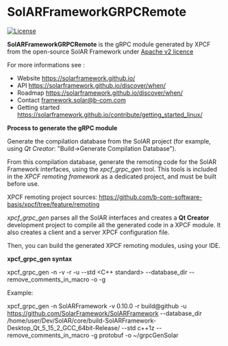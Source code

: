 # SolARFrameworkGRPCRemote

[![License](https://img.shields.io/github/license/SolARFramework/SolARFramework?style=flat-square&label=License)](https://www.apache.org/licenses/LICENSE-2.0)

**SolARFrameworkGRPCRemote** is the gRPC module generated by XPCF from the open-source SolAR Framework under [Apache v2 licence](https://www.apache.org/licenses/LICENSE-2.0) 

For more informations see : 

*   Website https://solarframework.github.io/
*   API https://solarframework.github.io/discover/when/
*   Roadmap https://solarframework.github.io/discover/when/
*   Contact framework.solar@b-com.com
*   Getting started https://solarframework.github.io/contribute/getting_started_linux/

**Process to generate the gRPC module**

Generate the compilation database from the SolAR project (for example, using *Qt Creator*: "Build->Generate Compilation Database").

From this compilation database, generate the remoting code for the SolAR Framework interfaces, using the *xpcf_grpc_gen* tool.
This tools is included in the *XPCF remoting framework* as a dedicated project, and must be built before use.

XPCF remoting project sources: https://github.com/b-com-software-basis/xpcf/tree/feature/remoting

*xpcf_grpc_gen* parses all the SolAR interfaces and creates a **Qt Creator** development project to compile all the generated code in a XPCF module.
It also creates a client and a server XPCF configuration file.

Then, you can build the generated XPCF remoting modules, using your IDE.

**xpcf_grpc_gen syntax**

xpcf_grpc_gen -n <project name> -v <project version> -r <repository type> -u <host repository url> --std <C++ standard> --database_dir <compilation database path> --remove_comments_in_macro -o <destination folder> -g <message format>

Example:

xpcf_grpc_gen -n SolARFramework -v 0.10.0 -r build@github -u https://github.com/SolarFramework/SolARFramework --database_dir /home/user/Dev/SolAR/core/build-SolARFramework-Desktop_Qt_5_15_2_GCC_64bit-Release/ --std c++1z --remove_comments_in_macro -g protobuf -o ~/grpcGenSolar
